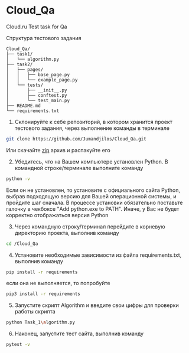 # Cloud_Qa
Cloud.ru Test task for Qa

Структура тестового задания

```text
Cloud_Qa/
├── task1/
│   └── algorithm.py
├── task2/
│   ├── pages/
│   │   ├── base_page.py
│   │   └── example_page.py
│   └── tests/
│       ├── __init__.py
│       ├── conftest.py
│       └── test_main.py
├── README.md
└── requirements.txt
```

1. Склонируйте к себе репозиторий, в котором хранится проект тестового задания, через выполнение команды в терминале
```bash
git clone https://github.com/Jumandjilos/Cloud_Qa.git
```
Или скачайте [zip](https://github.com/Jumandjilos/Cloud_Qa/archive/refs/heads/main.zip) архив и распакуйте его

2. Убедитесь, что на Вашем компьютере установлен Python. В командной строке/терминале выполните команду
```bash
python -v
```
Если он не установлен, то установите с официального сайта Python, выбрав подходящую версию для Вашей операционной системы, и пройдите шаг сначала. В процессе установки обязательно поставьте галочку в чекбоксе "Add python.exe to PATH". Иначе, у Вас не будет корректно отображаться версия Python

3. Через командную строку/терминал перейдите в корневую директорию проекта, выполнив команду
```bash
cd /Cloud_Qa
```
4. Установите необходимые зависимости из файла requirements.txt, выполнив команду
```bash
pip install -r requirements
```
если она не выполняется, то попробуйте
```bash
pip3 install -r requirements
```
5. Запустите скрипт Algorithm и введите свои цифры для проверки работы скрипта
```bash
python Task_1\algorithm.py
```

6. Наконец, запустите тест сайта, выполнив команду
```bash
pytest -v
```
